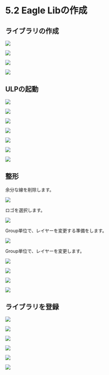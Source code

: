 # 5.2 Eagle Libの作成

## ライブラリの作成

![](./img/logo101.png)

![](./img/logo102.png)

![](./img/logo103.png)

![](./img/logo104.png)

## ULPの起動

![](./img/logo201.png)

![](./img/logo202.png)

![](./img/logo203.png)

![](./img/logo204.png)

![](./img/logo206.png)

![](./img/logo207.png)

![](./img/logo208.png)

## 整形

余分な線を削除します。

![](./img/logo301.png)

ロゴを選択します。

![](./img/logo302.png)

Group単位で、レイヤーを変更する準備をします。

![](./img/logo303.png)

Group単位で、レイヤーを変更します。

![](./img/logo304.png)

![](./img/logo305.png)

![](./img/logo306.png)

![](./img/logo307.png)

## ライブラリを登録

![](./img/logo401.png)

![](./img/logo402.png)

![](./img/logo403.png)

![](./img/logo404.png)

![](./img/logo405.png)

![](./img/logo406.png)


